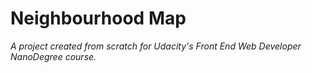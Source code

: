 # Neighbourhood Map

_A project created from scratch for Udacity's Front End Web Developer NanoDegree course._

